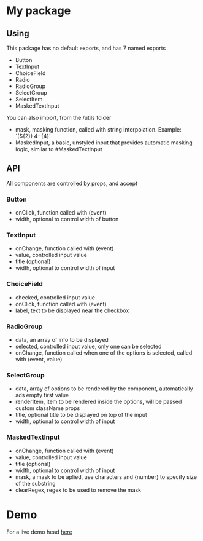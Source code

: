 # My package

## Using

This package has no default exports, and has 7 named exports

* Button
* TextInput
* ChoiceField
* Radio
* RadioGroup
* SelectGroup
* SelectItem
* MaskedTextInput

You can also import, from the /utils folder

* mask, masking function, called with string interpolation. Example: \`(${2}) ${4}-${4}\`
* MaskedInput, a basic, unstyled input that provides automatic masking logic, similar to #MaskedTextInput

## API

All components are controlled by props, and accept

### Button

* onClick, function called with (event)
* width, optional to control width of button

### TextInput

* onChange, function called with (event)
* value, controlled input value
* title (optional)
* width, optional to control width of input

### ChoiceField

* checked, controlled input value
* onClick, function called with (event)
* label, text to be displayed near the checkbox

### RadioGroup

* data, an array of info to be displayed
* selected, controlled input value, only one can be selected
* onChange, function called when one of the options is selected, called with (event, value)

### SelectGroup

* data, array of options to be rendered by the component, automatically ads empty first value
* renderItem, item to be rendered inside the options, will be passed custom className props
* title, optional title to be displayed on top of the input
* width, optional to control width of input

### MaskedTextInput

* onChange, function called with (event)
* value, controlled input value
* title (optional)
* width, optional to control width of input
* mask, a mask to be aplied, use characters and {number} to specify size of the substring
* clearRegex, regex to be used to remove the mask


# Demo

For a live demo head [here](https://brunocangs.github.io/basic-ui-kit/)